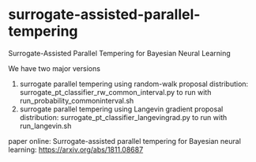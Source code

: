 # surrogate-assisted-parallel-tempering
Surrogate-Assisted Parallel Tempering for Bayesian Neural Learning

We have two major versions 

1. surrogate parallel tempering using random-walk proposal distribution: surrogate_pt_classifier_rw_common_interval.py to run with run_probability_commoninterval.sh
2. surrogate parallel tempering using Langevin gradient proposal distribution: surrogate_pt_classifier_langevingrad.py to run with run_langevin.sh

paper online: Surrogate-assisted parallel tempering for Bayesian neural learning: https://arxiv.org/abs/1811.08687
